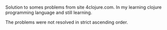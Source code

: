 Solution to somes problems from site 4clojure.com.
In my learning clojure programming language and still learning.

The problems were not resolved in strict ascending order.